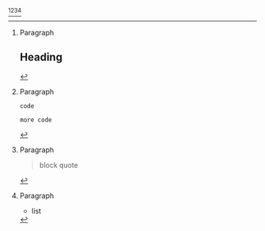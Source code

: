 [^1][^2][^3][^4]

[^1]: Paragraph

    # Heading

[^2]: Paragraph

        code

        more code

[^3]: Paragraph

    > block quote

[^4]: Paragraph

    - list
